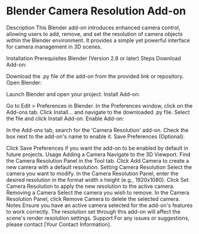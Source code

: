 # Blender Camera Resolution Add-on
Description
This Blender add-on introduces enhanced camera control, allowing users to add, remove, and set the resolution of camera objects within the Blender environment. It provides a simple yet powerful interface for camera management in 3D scenes.

Installation
Prerequisites
Blender (Version 2.8 or later)
Steps
Download Add-on:

Download the .py file of the add-on from the provided link or repository.
Open Blender:

Launch Blender and open your project.
Install Add-on:

Go to Edit > Preferences in Blender.
In the Preferences window, click on the Add-ons tab.
Click Install... and navigate to the downloaded .py file.
Select the file and click Install Add-on.
Enable Add-on:

In the Add-ons tab, search for the 'Camera Resolution' add-on.
Check the box next to the add-on's name to enable it.
Save Preferences (Optional):

Click Save Preferences if you want the add-on to be enabled by default in future projects.
Usage
Adding a Camera
Navigate to the 3D Viewport.
Find the Camera Resolution Panel in the Tool tab.
Click Add Camera to create a new camera with a default resolution.
Setting Camera Resolution
Select the camera you want to modify.
In the Camera Resolution Panel, enter the desired resolution in the format width x height (e.g., 1920x1080).
Click Set Camera Resolution to apply the new resolution to the active camera.
Removing a Camera
Select the camera you wish to remove.
In the Camera Resolution Panel, click Remove Camera to delete the selected camera.
Notes
Ensure you have an active camera selected for the add-on's features to work correctly.
The resolution set through this add-on will affect the scene's render resolution settings.
Support
For any issues or suggestions, please contact [Your Contact Information].

